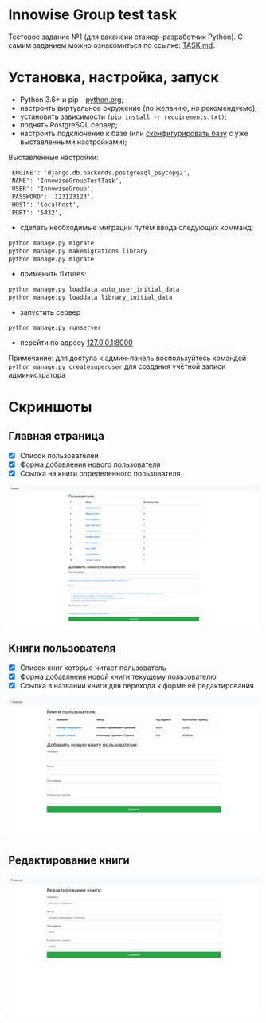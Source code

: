# Innowise Group test task
Тестовое задание №1 (для вакансии стажер-разработчик Python). С самим заданием можно ознакомиться по ссылке: [TASK.md](https://github.com/MarshalX/InnowiseGroupTestTask/blob/master/TASK.md).

# Установка, настройка, запуск
- Python 3.6+ и pip - [python.org](http://python.org);
- настроить виртуальное окружение (по желанию, но рекомендуемо);
- установить зависимости ```(pip install -r requirements.txt)```;
- поднять PostgreSQL сервер;
- настроить подключение к базе (или [сконфигурировать базу](https://github.com/MarshalX/InnowiseGroupTestTask/blob/master/InnowiseGroupTestTask/InnowiseGroupTestTask/settings.py#L69) с уже выставленными настройками);

Выставленные настройки:
```$xslt
'ENGINE': 'django.db.backends.postgresql_psycopg2',
'NAME': 'InnowiseGroupTestTask',
'USER': 'InnowiseGroup',
'PASSWORD': '123123123',
'HOST': 'localhost',
'PORT': '5432',
```
- сделать необходимые миграции путём ввода следующих комманд:
```$xslt
python manage.py migrate
python manage.py makemigrations library
python manage.py migrate
```
- применить fixtures:
```$xslt
python manage.py loaddata auto_user_initial_data
python manage.py loaddata library_initial_data
```
- запустить сервер
```$xslt
python manage.py runserver
```
- перейти по адресу [127.0.0.1:8000](http://127.0.0.1:8000/)

Примечание: для доступа к админ-панель воспользуйтесь командой ```python manage.py createsuperuser``` для создания учётной записи администратора

# Скриншоты
## Главная страница
- [X] Список пользователей
- [X] Форма добавления нового пользователя
- [X] Ссылка на книги определенного пользователя

![Главная страница](https://github.com/MarshalX/InnowiseGroupTestTask/raw/master/resources/screenshot-1.png?raw=true)

## Книги пользователя
- [X] Список книг которые читает пользователь
- [X] Форма добавлнеия новой книги текущему пользователю
- [X] Ссылка в названии книги для перехода к форме её редактирования

![Книги пользователя](https://github.com/MarshalX/InnowiseGroupTestTask/raw/master/resources/screenshot-2.png?raw=true)

## Редактирование книги

![Редактирование книги](https://github.com/MarshalX/InnowiseGroupTestTask/raw/master/resources/screenshot-3.png?raw=true)

